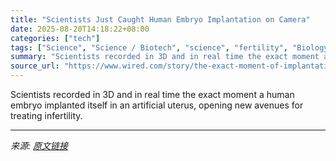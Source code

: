 ```yaml
---
title: "Scientists Just Caught Human Embryo Implantation on Camera"
date: 2025-08-20T14:18:22+08:00
categories: ["tech"]
tags: ["Science", "Science / Biotech", "science", "fertility", "Biology", "pregnancy", "Reproductive Technology", "Pregnancy"]
summary: "Scientists recorded in 3D and in real time the exact moment a human embryo implanted itself in an artificial uterus, opening new avenues for treating infertility."
source_url: "https://www.wired.com/story/the-exact-moment-of-implantation-of-a-human-embryo-is-captured-on-video/"
---
```


Scientists recorded in 3D and in real time the exact moment a human embryo implanted itself in an artificial uterus, opening new avenues for treating infertility.

---

*来源: [原文链接](https://www.wired.com/story/the-exact-moment-of-implantation-of-a-human-embryo-is-captured-on-video/)*
